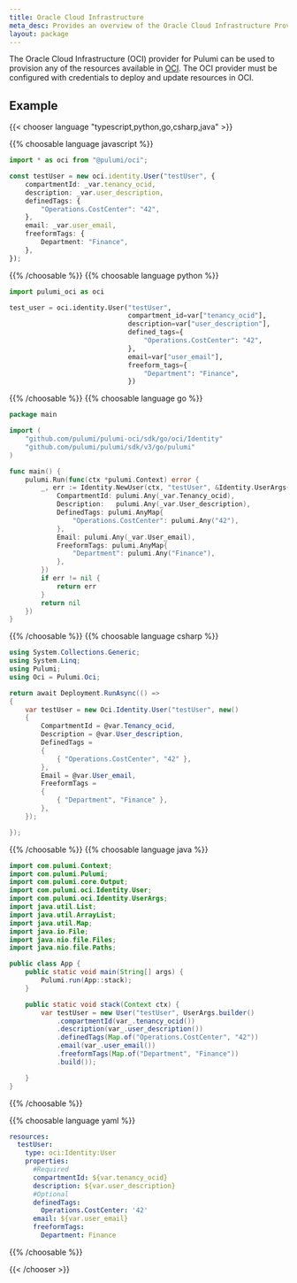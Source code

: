 ```yaml
---
title: Oracle Cloud Infrastructure
meta_desc: Provides an overview of the Oracle Cloud Infrastructure Provider for Pulumi.
layout: package
---
```


The Oracle Cloud Infrastructure (OCI) provider for Pulumi can be used to provision any of the resources available in [OCI](https://www.oracle.com/cloud).
The OCI provider must be configured with credentials to deploy and update resources in OCI.

## Example

{{< chooser language "typescript,python,go,csharp,java" >}}

{{% choosable language javascript %}}

```typescript
import * as oci from "@pulumi/oci";

const testUser = new oci.identity.User("testUser", {
    compartmentId: _var.tenancy_ocid,
    description: _var.user_description,
    definedTags: {
        "Operations.CostCenter": "42",
    },
    email: _var.user_email,
    freeformTags: {
        Department: "Finance",
    },
});
```

{{% /choosable %}}
{{% choosable language python %}}

```python
import pulumi_oci as oci

test_user = oci.identity.User("testUser",
                              compartment_id=var["tenancy_ocid"],
                              description=var["user_description"],
                              defined_tags={
                                  "Operations.CostCenter": "42",
                              },
                              email=var["user_email"],
                              freeform_tags={
                                  "Department": "Finance",
                              })

```

{{% /choosable %}}
{{% choosable language go %}}

```go
package main

import (
	"github.com/pulumi/pulumi-oci/sdk/go/oci/Identity"
	"github.com/pulumi/pulumi/sdk/v3/go/pulumi"
)

func main() {
	pulumi.Run(func(ctx *pulumi.Context) error {
		_, err := Identity.NewUser(ctx, "testUser", &Identity.UserArgs{
			CompartmentId: pulumi.Any(_var.Tenancy_ocid),
			Description:   pulumi.Any(_var.User_description),
			DefinedTags: pulumi.AnyMap{
				"Operations.CostCenter": pulumi.Any("42"),
			},
			Email: pulumi.Any(_var.User_email),
			FreeformTags: pulumi.AnyMap{
				"Department": pulumi.Any("Finance"),
			},
		})
		if err != nil {
			return err
		}
		return nil
	})
}
```

{{% /choosable %}}
{{% choosable language csharp %}}

```csharp
using System.Collections.Generic;
using System.Linq;
using Pulumi;
using Oci = Pulumi.Oci;

return await Deployment.RunAsync(() => 
{
    var testUser = new Oci.Identity.User("testUser", new()
    {
        CompartmentId = @var.Tenancy_ocid,
        Description = @var.User_description,
        DefinedTags = 
        {
            { "Operations.CostCenter", "42" },
        },
        Email = @var.User_email,
        FreeformTags = 
        {
            { "Department", "Finance" },
        },
    });

});
```

{{% /choosable %}}
{{% choosable language java %}}
```java
import com.pulumi.Context;
import com.pulumi.Pulumi;
import com.pulumi.core.Output;
import com.pulumi.oci.Identity.User;
import com.pulumi.oci.Identity.UserArgs;
import java.util.List;
import java.util.ArrayList;
import java.util.Map;
import java.io.File;
import java.nio.file.Files;
import java.nio.file.Paths;

public class App {
    public static void main(String[] args) {
        Pulumi.run(App::stack);
    }

    public static void stack(Context ctx) {
        var testUser = new User("testUser", UserArgs.builder()        
            .compartmentId(var_.tenancy_ocid())
            .description(var_.user_description())
            .definedTags(Map.of("Operations.CostCenter", "42"))
            .email(var_.user_email())
            .freeformTags(Map.of("Department", "Finance"))
            .build());

    }
}
```
{{% /choosable %}}

{{% choosable language yaml %}}
```yaml
resources:
  testUser:
    type: oci:Identity:User
    properties:
      #Required
      compartmentId: ${var.tenancy_ocid}
      description: ${var.user_description}
      #Optional
      definedTags:
        Operations.CostCenter: '42'
      email: ${var.user_email}
      freeformTags:
        Department: Finance
```
{{% /choosable %}}

{{< /chooser >}}
